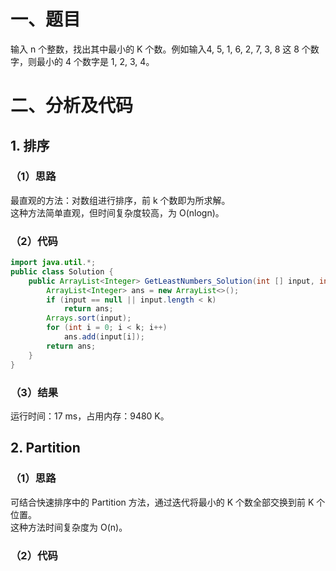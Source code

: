 # 一、题目
输入 n 个整数，找出其中最小的 K 个数。例如输入4, 5, 1, 6, 2, 7, 3, 8 这 8 个数字，则最小的 4 个数字是 1, 2, 3, 4。
# 二、分析及代码
## 1. 排序
### （1）思路
最直观的方法：对数组进行排序，前 k 个数即为所求解。   
这种方法简单直观，但时间复杂度较高，为 O(nlogn)。  
### （2）代码
```java
import java.util.*;
public class Solution {
    public ArrayList<Integer> GetLeastNumbers_Solution(int [] input, int k) {
        ArrayList<Integer> ans = new ArrayList<>();
        if (input == null || input.length < k)
            return ans;
        Arrays.sort(input);
        for (int i = 0; i < k; i++)
            ans.add(input[i]);
        return ans;
    }
}
```
### （3）结果
运行时间：17 ms，占用内存：9480 K。
## 2. Partition
### （1）思路
可结合快速排序中的 Partition 方法，通过迭代将最小的 K 个数全部交换到前 K 个位置。  
这种方法时间复杂度为 O(n)。
### （2）代码
```java
